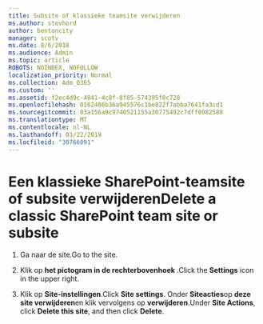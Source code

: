 ```yaml
---
title: Subsite of klassieke teamsite verwijderen
ms.author: stevhord
author: bentoncity
manager: scotv
ms.date: 8/6/2018
ms.audience: Admin
ms.topic: article
ROBOTS: NOINDEX, NOFOLLOW
localization_priority: Normal
ms.collection: Adm_O365
ms.custom: ''
ms.assetid: f2ec4d9c-4841-4c8f-8f85-574395f8c728
ms.openlocfilehash: 0162486b36a945576c1be822f7abba7641fa3cd1
ms.sourcegitcommit: 03a156a9c9740521155a30775492c7dff0982588
ms.translationtype: MT
ms.contentlocale: nl-NL
ms.lasthandoff: 03/22/2019
ms.locfileid: "30766091"
---
```

# <a name="delete-a-classic-sharepoint-team-site-or-subsite"></a><span data-ttu-id="f57b9-102">Een klassieke SharePoint-teamsite of subsite verwijderen</span><span class="sxs-lookup"><span data-stu-id="f57b9-102">Delete a classic SharePoint team site or subsite</span></span>

1. <span data-ttu-id="f57b9-103">Ga naar de site.</span><span class="sxs-lookup"><span data-stu-id="f57b9-103">Go to the site.</span></span>
    
2. <span data-ttu-id="f57b9-104">Klik op **het pictogram in de rechterbovenhoek** .</span><span class="sxs-lookup"><span data-stu-id="f57b9-104">Click the **Settings** icon in the upper right.</span></span> 
    
3. <span data-ttu-id="f57b9-105">Klik op **Site-instellingen**.</span><span class="sxs-lookup"><span data-stu-id="f57b9-105">Click **Site settings**.</span></span> <span data-ttu-id="f57b9-106">Onder **Siteacties**op **deze site verwijderen**en klik vervolgens op **verwijderen**.</span><span class="sxs-lookup"><span data-stu-id="f57b9-106">Under **Site Actions**, click **Delete this site**, and then click **Delete**.</span></span>
    

